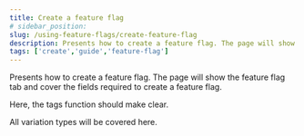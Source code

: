 ```yaml
---
title: Create a feature flag
# sidebar_position: 
slug: /using-feature-flags/create-feature-flag
description: Presents how to create a feature flag. The page will show the feature flag tab and cover the fields required to create a feature flag.
tags: ['create','guide','feature-flag']
---
```


Presents how to create a feature flag. The page will show the feature flag tab and cover the fields required to create a feature flag.

Here, the tags function should make clear.

All variation types will be covered here.
